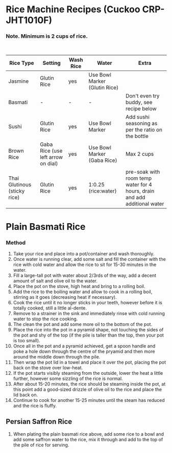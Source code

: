 # Rice Machine Recipes (Cuckoo CRP-JHT1010F)

### Note. Minimum is 2 cups of rice.
<br>

Rice Type | Setting | Wash Rice | Water | Extra
--- | --- | --- | --- | ---
Jasmine | Glutin Rice | yes | Use Bowl Marker (Glutin Rice) | 
Basmati | - | - | - | Don't even try buddy, see recipe below
Sushi | Glutin Rice | yes | Use Bowl Marker | Add sushi seasoning as per the ratio on the bottle
Brown Rice | Gaba Rice (use left arrow on dial) | yes | Use Bowl Marker (Gaba Rice) | Max 2 cups
Thai Glutinous (sticky rice) | Glutin Rice | yes | 1:0.25 (rice:water) | pre-soak with room temp water for 4 hours, drain and add additional water


# Plain Basmati Rice

### Method

1. Take your rice and place into a pot/container and wash thoroughly.
1. Once water is running clear, add some salt and fill the container with the rice with cold water and allow the rice to sit for 15-30 minutes in the water.
1. Fill a large-tall pot with water about 2/3rds of the way, add a decent amount of salt and olive oil to the water.
1. Place the pot on the stove, high heat and bring to a rolling boil.
1. Add the rice to the boiling water and allow to cook in a rolling boil, stirring as it goes (decreasing heat if necessary).
1. Cook the rice until it no longer sticks in your teeth, however before it is totally cooked, still a little al-dente.
1. Remove to a strainer in the sink and immediately rinse with cold running water to stop the rice cooking.
1. The clean the pot and add some more oil to the bottom of the pot.
1. Place the rice into the pot in a pyramid shape, not touching the sides of the pot and shy of the top (if the pile is taller than the top, then your pot is too small).
1. Once all in the pot and a pyramid achieved, get a spoon handle and poke a hole down through the centre of the pryamid and then more around the middle down through the pile.
1. Then wrap the pot lid in a towel and place it over the pot, placing the pot back on the stove over low-heat.
1. If the pot starts visibly steaming from the outside, lower the heat a little further, however some sizzling of the rice is normal.
1. After about 15-20 minutes, the rice should be steaming inside the pot, at this point add a good-sized drizzle of olive oil to the rice and place the lid back on.
1. Continue to cook for another 15-25 minutes until the steam has reduced and the rice is fluffy.

## Persian Saffron Rice

1. When plating the plain basmati rice above, add some rice to a bowl and add some saffron water to the rice, mix it through and add to the top of the pile of rice for serving.
